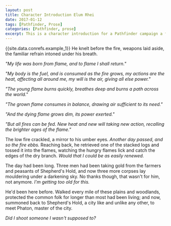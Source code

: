 ```yaml
---
layout: post
title: Character Introduction Elum Rhei
date: 2017-01-12
tags: [Pathfinder, Prose]
categories: [Pathfinder, prose]
excerpt: This is a character introduction for a Pathfinder campaign a friend is running, Elum Rhei is an Ifrit Dune Drifter and I thought I'd write a little prose to get into character.
---
```

{{site.data.conrefs.example_1}}
He knelt before the fire, weapons laid aside, the familiar refrain intoned under his breath.

_"My life was born from flame, and to flame I shall return."_

_"My body is the fuel, and is consumed as the fire grows, my actions are the heat, affecting all around me, my will is the air, giving all else power."_

_"The young flame burns quickly, breathes deep and burns a path across the world."_

_"The grown flame consumes in balance, drawing air sufficient to its need."_

_"And the dying flame grows dim, its power exerted."_

_"But all fires can be fed. New heat and new will taking new action, recalling the brighter ages of the flame."_

The low fire crackled, a mirror to his umber eyes. _Another day passed, and so the fire ebbs._ Reaching back, he retrieved one of the stacked logs and tossed it into the flames, watching the hungry flames lick and catch the edges of the dry branch. _Would that I could be as easily renewed._

The day had been long. Three men had been taking gold from the farmers and peasants of Shepherd's Hold, and now three more corpses lay mouldering under a darkening sky. No thanks though, that wasn't for him, not anymore. _I'm getting too old for this._

He'd been here before. Walked every mile of these plains and woodlands, protected the common folk for longer than most had been living; and now, summoned back to Shepherd's Hold, a city like and unlike any other, to meet Phaton, master of the city.

_Did I shoot someone I wasn't supposed to?_
